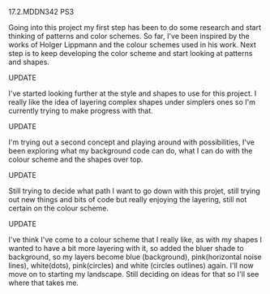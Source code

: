 17.2.MDDN342 PS3

Going into this project my first step has been to do some research and start thinking of patterns and color schemes. So far, I've been inspired by the works of Holger Lippmann and the colour schemes used in his work. Next step is to keep developing the color scheme and start looking at patterns and shapes.

UPDATE

I've started looking further at the style and shapes to use for this project. I really like the idea of layering complex shapes under simplers ones so I'm currently trying to make progress with that.

UPDATE

I'm trying out a second concept and playing around with possibilities, I've been exploring what my background code can do, what I can do with the colour scheme and the shapes over top.

UPDATE 

Still trying to decide what path I want to go down with this projet, still trying out new things and bits of code but really enjoying the layering, still not certain on the colour scheme.

UPDATE

I've think I've come to a colour scheme that I really like, as with my shapes I wanted to have a bit more layering with it, so added the bluer shade to background, so my layers become blue (background), pink(horizontal noise lines), white(dots), pink(circles) and white (circles outlines) again. I'll now move on to starting my landscape. Still deciding on ideas for that so I'll see where that takes me.

